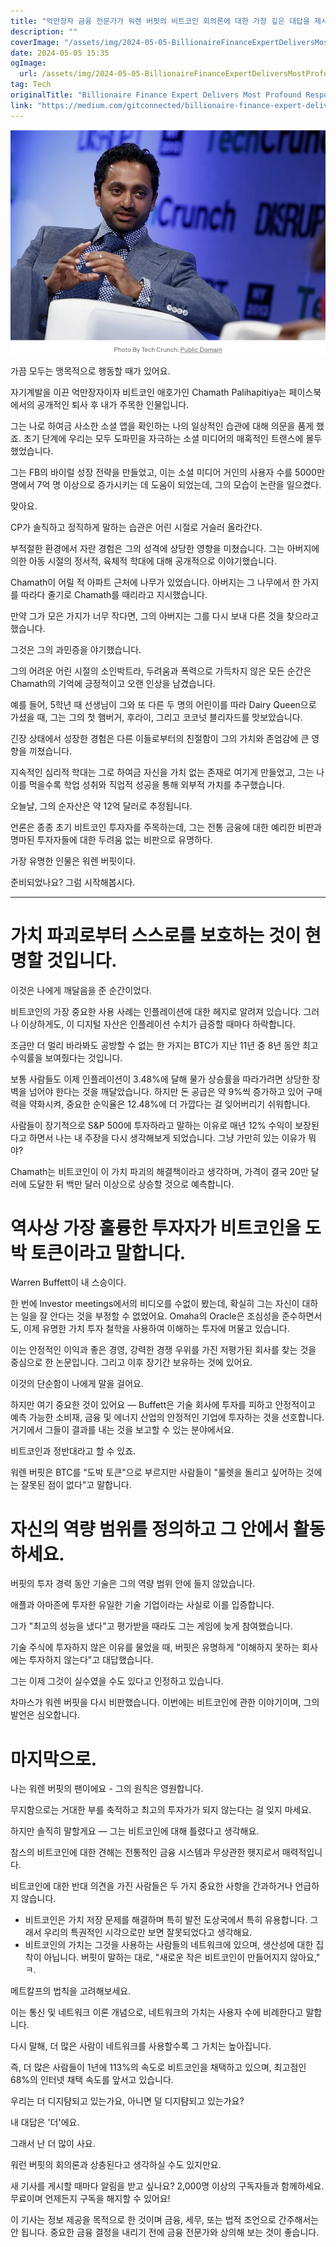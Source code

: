 ```yaml
---
title: "억만장자 금융 전문가가 워렌 버핏의 비트코인 회의론에 대한 가장 깊은 대답을 제시했다"
description: ""
coverImage: "/assets/img/2024-05-05-BillionaireFinanceExpertDeliversMostProfoundResponsetoWarrenBuffettsBitcoinScepticismIveEverHeard_0.png"
date: 2024-05-05 15:35
ogImage: 
  url: /assets/img/2024-05-05-BillionaireFinanceExpertDeliversMostProfoundResponsetoWarrenBuffettsBitcoinScepticismIveEverHeard_0.png
tag: Tech
originalTitle: "Billionaire Finance Expert Delivers Most Profound Response to Warren Buffett's Bitcoin Scepticism I've Ever Heard."
link: "https://medium.com/gitconnected/billionaire-finance-expert-delivers-most-profound-response-to-warren-buffetts-bitcoin-scepticism-b74d585822d6"
---
```



![Chamath Palihapitiya](/assets/img/2024-05-05-BillionaireFinanceExpertDeliversMostProfoundResponsetoWarrenBuffettsBitcoinScepticismIveEverHeard_0.png)

가끔 모두는 맹목적으로 행동할 때가 있어요.

자기계발을 이끈 억만장자이자 비트코인 애호가인 Chamath Palihapitiya는 페이스북에서의 공개적인 퇴사 후 내가 주목한 인물입니다.

그는 나로 하여금 사소한 소셜 앱을 확인하는 나의 일상적인 습관에 대해 의문을 품게 했죠. 초기 단계에 우리는 모두 도파민을 자극하는 소셜 미디어의 매혹적인 트랜스에 몰두했었습니다.



그는 FB의 바이럴 성장 전략을 만들었고, 이는 소셜 미디어 거인의 사용자 수를 5000만 명에서 7억 명 이상으로 증가시키는 데 도움이 되었는데, 그의 모습이 논란을 일으켰다.

맞아요.

CP가 솔직하고 정직하게 말하는 습관은 어린 시절로 거슬러 올라간다.

부적절한 환경에서 자란 경험은 그의 성격에 상당한 영향을 미쳤습니다. 그는 아버지에 의한 아동 시절의 정서적, 육체적 학대에 대해 공개적으로 이야기했습니다.



Chamath이 어릴 적 아파트 근처에 나무가 있었습니다. 아버지는 그 나무에서 한 가지를 따라다 줄기로 Chamath를 때리라고 지시했습니다.

만약 그가 모은 가지가 너무 작다면, 그의 아버지는 그를 다시 보내 다른 것을 찾으라고 했습니다.

그것은 그의 과민증을 야기했습니다.

그의 어려운 어린 시절의 소인박트라, 두려움과 폭력으로 가득차지 않은 모든 순간은 Chamath의 기억에 긍정적이고 오랜 인상을 남겼습니다.



예를 들어, 5학년 때 선생님이 그와 또 다른 두 명의 어린이를 따라 Dairy Queen으로 가셨을 때, 그는 그의 첫 햄버거, 후라이, 그리고 코코넛 블리자드를 맛보았습니다.

긴장 상태에서 성장한 경험은 다른 이들로부터의 친절함이 그의 가치와 존엄감에 큰 영향을 끼쳤습니다.

지속적인 심리적 학대는 그로 하여금 자신을 가치 없는 존재로 여기게 만들었고, 그는 나이를 먹을수록 학업 성취와 직업적 성공을 통해 외부적 가치를 추구했습니다.

오늘날, 그의 순자산은 약 12억 달러로 추정됩니다.



언론은 종종 초기 비트코인 투자자를 주목하는데, 그는 전통 금융에 대한 예리한 비판과 명마된 투자자들에 대한 두려움 없는 비판으로 유명하다.

가장 유명한 인물은 워렌 버핏이다.

준비되었나요? 그럼 시작해봅시다.

---

# 가치 파괴로부터 스스로를 보호하는 것이 현명할 것입니다.



이것은 나에게 깨달음을 준 순간이었다.

비트코인의 가장 중요한 사용 사례는 인플레이션에 대한 헤지로 알려져 있습니다. 그러나 이상하게도, 이 디지털 자산은 인플레이션 수치가 급증할 때마다 하락합니다.

조금만 더 멀리 바라봐도 공방할 수 없는 한 가지는 BTC가 지난 11년 중 8년 동안 최고 수익률을 보여줬다는 것입니다.

보통 사람들도 이제 인플레이션이 3.48%에 달해 물가 상승률을 따라가려면 상당한 장벽을 넘어야 한다는 것을 깨달았습니다. 하지만 돈 공급은 약 9%씩 증가하고 있어 구매력을 약화시켜, 중요한 순익율은 12.48%에 더 가깝다는 걸 잊어버리기 쉬워합니다.



사람들이 장기적으로 S&P 500에 투자하라고 말하는 이유로 매년 12% 수익이 보장된다고 하면서 나는 내 주장을 다시 생각해보게 되었습니다. 그냥 가만히 있는 이유가 뭐야?

Chamath는 비트코인이 이 가치 파괴의 해결책이라고 생각하며, 가격이 결국 20만 달러에 도달한 뒤 백만 달러 이상으로 상승할 것으로 예측합니다.

# 역사상 가장 훌륭한 투자자가 비트코인을 도박 토큰이라고 말합니다.

Warren Buffett이 내 스승이다.



한 번에 Investor meetings에서의 비디오를 수없이 봤는데, 확실히 그는 자신이 대하는 일을 잘 안다는 것을 부정할 수 없었어요. Omaha의 Oracle은 조심성을 준수하면서도, 이제 유명한 가치 투자 철학을 사용하여 이해하는 투자에 머물고 있습니다.

이는 안정적인 이익과 좋은 경영, 강력한 경쟁 우위를 가진 저평가된 회사를 찾는 것을 중심으로 한 논문입니다. 그리고 이후 장기간 보유하는 것에 있어요.

이것의 단순함이 나에게 말을 걸어요.

하지만 여기 중요한 것이 있어요 — Buffett은 기술 회사에 투자를 피하고 안정적이고 예측 가능한 소비재, 금융 및 에너지 산업의 안정적인 기업에 투자하는 것을 선호합니다. 거기에서 그들이 결과를 내는 것을 보고할 수 있는 분야에서요.



비트코인과 정반대라고 할 수 있죠.

워렌 버핏은 BTC를 "도박 토큰"으로 부르지만 사람들이 "룰렛을 돌리고 싶어하는 것에는 잘못된 점이 없다"고 말합니다.

# 자신의 역량 범위를 정의하고 그 안에서 활동하세요.

버핏의 투자 경력 동안 기술은 그의 역량 범위 안에 들지 않았습니다.



애플과 아마존에 투자한 유일한 기술 기업이라는 사실로 이를 입증합니다. 

그가 "최고의 성능을 냈다"고 평가받을 때라도 그는 게임에 늦게 참여했습니다. 

기술 주식에 투자하지 않은 이유를 물었을 때, 버핏은 유명하게 "이해하지 못하는 회사에는 투자하지 않는다"고 대답했습니다. 

그는 이제 그것이 실수였을 수도 있다고 인정하고 있습니다.



차마스가 워렌 버핏을 다시 비판했습니다. 이번에는 비트코인에 관한 이야기이며, 그의 발언은 심오합니다.

# 마지막으로.

나는 워렌 버핏의 팬이에요 - 그의 원칙은 영원합니다.

무지함으로는 거대한 부를 축적하고 최고의 투자가가 되지 않는다는 걸 잊지 마세요.



하지만 솔직히 말할게요 — 그는 비트코인에 대해 틀렸다고 생각해요.

참스의 비트코인에 대한 견해는 전통적인 금융 시스템과 무상관한 헷지로서 매력적입니다.

비트코인에 대한 반대 의견을 가진 사람들은 두 가지 중요한 사항을 간과하거나 언급하지 않습니다.

- 비트코인은 가치 저장 문제를 해결하며 특히 발전 도상국에서 특히 유용합니다. 그래서 우리의 특권적인 시각으로만 보면 잘못되었다고 생각해요.
- 비트코인의 가치는 그것을 사용하는 사람들의 네트워크에 있으며, 생산성에 대한 집착이 아닙니다. 버핏이 말하는 대로, "새로운 작은 비트코인이 만들어지지 않아요," ㅋ.



메트칼프의 법칙을 고려해보세요.

이는 통신 및 네트워크 이론 개념으로, 네트워크의 가치는 사용자 수에 비례한다고 말합니다.

다시 말해, 더 많은 사람이 네트워크를 사용할수록 그 가치는 높아집니다.

즉, 더 많은 사람들이 1년에 113%의 속도로 비트코인을 채택하고 있으며, 최고점인 68%의 인터넷 채택 속도를 앞서고 있습니다.



우리는 더 디지턈되고 있는가요, 아니면 덜 디지턈되고 있는가요?

내 대답은 '더'에요.

그래서 난 더 많이 사요.

워런 버핏의 회의론과 상충된다고 생각하실 수도 있지만요.



새 기사를 게시할 때마다 알림을 받고 싶나요? 2,000명 이상의 구독자들과 함께하세요. 무료이며 언제든지 구독을 해지할 수 있어요!

이 기사는 정보 제공을 목적으로 한 것이며 금융, 세무, 또는 법적 조언으로 간주해서는 안 됩니다. 중요한 금융 결정을 내리기 전에 금융 전문가와 상의해 보는 것이 좋습니다.
